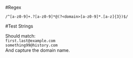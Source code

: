 #Regex

`/^[a-z0-9]+.?[a-z0-9]*@(?<domain>[a-z0-9]*.[a-z]{3})$/`

#Test Strings

Should match:   
`first.last@example.com`  
`something99@history.com`  
And capture the domain name.  